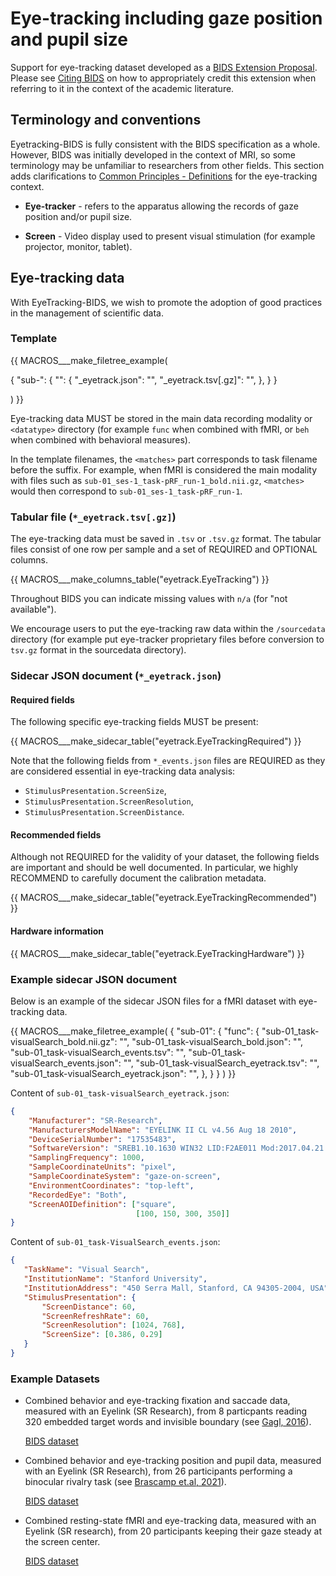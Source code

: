 # Eye-tracking including gaze position and pupil size

Support for eye-tracking dataset developed as a
[BIDS Extension Proposal](../extensions.md#bids-extension-proposals).
Please see [Citing BIDS](../introduction.md#citing-bids) on how to
appropriately credit this extension when referring to it in the context
of the academic literature.

## Terminology and conventions

Eyetracking-BIDS is fully consistent with the BIDS specification as a whole.
However, BIDS was initially developed in the context of MRI,
so some terminology may be unfamiliar to researchers from other fields.
This section adds clarifications to
[Common Principles - Definitions](../common-principles.md#definitions) for the
eye-tracking context.

-   **Eye-tracker** - refers to the apparatus allowing the records of gaze
    position and/or pupil size.

-   **Screen** - Video display used to present visual stimulation (for example
    projector, monitor, tablet).

## Eye-tracking data

With EyeTracking-BIDS, we wish to promote the adoption of good practices in
the management of scientific data.

### Template

<!--
This block generates a filetree exanple.
A guide for editing it can be found at
 https://github.com/bids-standard/bids-specification/blob/master/macros_doc.md.
-->
{{ MACROS___make_filetree_example(

   {
   "sub-<label>": {
      "<datatype>": {
         "<matches>_eyetrack.json": "",
         "<matches>_eyetrack.tsv[.gz]": "",
         },
      }
   }

) }}

Eye-tracking data MUST be stored in the main data recording modality or
 `<datatype>` directory (for example `func` when combined with fMRI, or
 `beh` when combined with behavioral measures).

In the template filenames, the `<matches>` part corresponds to task filename
before the suffix. For example, when fMRI is considered the main modality with
files such as `sub-01_ses-1_task-pRF_run-1_bold.nii.gz`, `<matches>` would
then correspond to `sub-01_ses-1_task-pRF_run-1`.

### Tabular file (`*_eyetrack.tsv[.gz]`)

The eye-tracking data must be saved in `.tsv` or `.tsv.gz` format.
The tabular files consist of one row per sample and a set of REQUIRED and
OPTIONAL columns.

<!--
This block generates a columns table.
The definitions of these fields can be found in
  src/schema/rules/tabular_data/eyetrack.yaml
and a guide for using macros can be found at
 https://github.com/bids-standard/bids-specification/blob/master/macros_doc.md
-->
{{ MACROS___make_columns_table("eyetrack.EyeTracking") }}

Throughout BIDS you can indicate missing values with `n/a` (for "not
available").

We encourage users to put the eye-tracking raw data within the
`/sourcedata` directory (for example put eye-tracker proprietary files before
conversion to `tsv.gz` format in the sourcedata directory).

### Sidecar JSON document (`*_eyetrack.json`)

#### Required fields

The following specific eye-tracking fields MUST be present:

<!-- This block generates a metadata table.
These tables are defined in
 src/schema/rules/sidecars
The definitions of the fields specified in these tables may be found in
 src/schema/objects/metadata.yaml
A guide for using macros can be found at
 https://github.com/bids-standard/bids-specification/blob/master/macros_doc.md
-->
{{ MACROS___make_sidecar_table("eyetrack.EyeTrackingRequired") }}

Note that the following fields from `*_events.json` files
are REQUIRED as they are considered essential in eye-tracking data analysis:

-   `StimulusPresentation.ScreenSize`,
-   `StimulusPresentation.ScreenResolution`,
-   `StimulusPresentation.ScreenDistance`.

#### Recommended fields

Although not REQUIRED for the validity of your dataset, the following fields
are important and should be well documented. In particular, we highly
RECOMMEND to carefully document the calibration metadata.

<!-- This block generates a metadata table.
These tables are defined in
 src/schema/rules/sidecars
The definitions of the fields specified in these tables may be found in
 src/schema/objects/metadata.yaml
A guide for using macros can be found at
 https://github.com/bids-standard/bids-specification/blob/master/macros_doc.md
-->
{{ MACROS___make_sidecar_table("eyetrack.EyeTrackingRecommended") }}

#### Hardware information

<!-- This block generates a metadata table.
These tables are defined in
  src/schema/rules/sidecars
The definitions of the fields specified in these tables may be found in
  src/schema/objects/metadata.yaml
A guide for using macros can be found at
 https://github.com/bids-standard/bids-specification/blob/master/macros_doc.md
-->
{{ MACROS___make_sidecar_table("eyetrack.EyeTrackingHardware") }}

### Example sidecar JSON document

Below is an example of the sidecar JSON files
for a fMRI dataset with eye-tracking data.

<!-- This block generates a file tree.
A guide for using macros can be found at
 https://github.com/bids-standard/bids-specification/blob/master/macros_doc.md
-->
{{ MACROS___make_filetree_example(
   {
   "sub-01": {
      "func": {
         "sub-01_task-visualSearch_bold.nii.gz": "",
         "sub-01_task-visualSearch_bold.json": "",
         "sub-01_task-visualSearch_events.tsv": "",
         "sub-01_task-visualSearch_events.json": "",
         "sub-01_task-visualSearch_eyetrack.tsv": "",
         "sub-01_task-visualSearch_eyetrack.json": "",
         },
      }
   }
) }}

Content of `sub-01_task-visualSearch_eyetrack.json`:

```JSON
{
    "Manufacturer": "SR-Research",
    "ManufacturersModelName": "EYELINK II CL v4.56 Aug 18 2010",
    "DeviceSerialNumber": "17535483",
    "SoftwareVersion": "SREB1.10.1630 WIN32 LID:F2AE011 Mod:2017.04.21 15:19 CEST",
    "SamplingFrequency": 1000,
    "SampleCoordinateUnits": "pixel",
    "SampleCoordinateSystem": "gaze-on-screen",
    "EnvironmentCoordinates": "top-left",
    "RecordedEye": "Both",
    "ScreenAOIDefinition": ["square",
                            [100, 150, 300, 350]]
}
```

Content of `sub-01_task-VisualSearch_events.json`:

```JSON
{
   "TaskName": "Visual Search",
   "InstitutionName": "Stanford University",
   "InstitutionAddress": "450 Serra Mall, Stanford, CA 94305-2004, USA",
   "StimulusPresentation": {
       "ScreenDistance": 60,
       "ScreenRefreshRate": 60,
       "ScreenResolution": [1024, 768],
       "ScreenSize": [0.386, 0.29]
   }
}
```

### Example Datasets
<!--
1. Datasets will be updated later to adapt to the agreed format.
2. We aim at adding a last example converting published dataset from openeuro.
-->

-   Combined behavior and eye-tracking fixation and saccade data,
    measured with an Eyelink (SR Research), from 8 particpants reading 320
    embedded target words and invisible boundary (see
    [Gagl, 2016](https://peerj.com/articles/2467/)).

    [BIDS dataset](https://zenodo.org/record/1228659)

-   Combined behavior and eye-tracking position and pupil data, measured with
    an Eyelink (SR Research), from 26 participants performing a
    binocular rivalry task (see
    [Brascamp et.al, 2021](https://doi.org/10.7554/eLife.66161)).

    [BIDS dataset](https://doi.org/10.5061/dryad.41ns1rncp)

-   Combined resting-state fMRI and eye-tracking data, measured with an Eyelink
    (SR research), from 20 participants keeping their gaze steady at the
    screen center.

    [BIDS dataset](https://openneuro.org/datasets/ds004158/versions/2.0.1)
